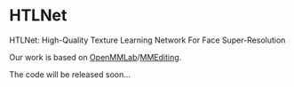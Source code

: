 # HTLNet
HTLNet: High-Quality Texture Learning Network For Face Super-Resolution

Our work is based on [OpenMMLab](https://github.com/open-mmlab)/[MMEditing](https://github.com/open-mmlab/mmediting).

The code will be released soon...
